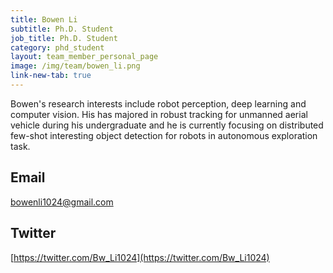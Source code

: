 ```yaml
---
title: Bowen Li
subtitle: Ph.D. Student
job_title: Ph.D. Student
category: phd_student
layout: team_member_personal_page
image: /img/team/bowen_li.png
link-new-tab: true
---
```


Bowen's research interests include robot perception, deep learning and computer vision. His has majored in robust tracking for unmanned aerial vehicle during his undergraduate and he is currently focusing on distributed few-shot interesting object detection for robots in autonomous exploration task.

## Email ##
bowenli1024@gmail.com

## Twitter ##
[https://twitter.com/Bw_Li1024](https://twitter.com/Bw_Li1024)
